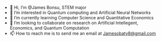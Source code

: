 - 👋 Hi, I’m @James Bonsu, STEM major
- 👀 I’m interested in Quantum computing and Artificial Neural Networks
- 🌱 I’m currently learning Computer Science and Quantitative Economics 
- 💞️ I’m looking to collaborate on research on Artificial Intellegent, Economics, and Quantum Computation
- 📫 How to reach me is to send me an email at Jamesobaty8@gmail.com

<!---
Jamie-Obaty/Jamie-Obaty is a ✨ special ✨ repository because its `README.md` (this file) appears on your GitHub profile.
You can click the Preview link to take a look at your changes.
--->
